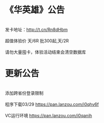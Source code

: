 # 《华英雄》公告
</br> 发卡地址：http://t.cn/Rn8dHbm </br>
</br> 超值体验价 天/6R  批300起,天/2R</br>
</br> 请勿大量囤卡，体验活动结束会清空数据库</br>

 
# 更新公告
</br> 添加跨省份登录限制</br>
</br>程序下载03/29 https://pan.lanzou.com/i0qhv6f</br>
</br>VC运行环境 https://pan.lanzou.com/i0qanih</br>

